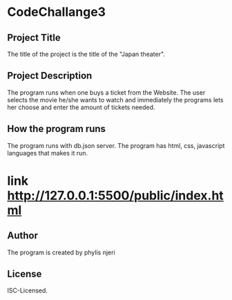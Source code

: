 # CodeChallange3
## Project Title
The title of the project is the title of the "Japan theater".

## Project Description
The program runs when one buys a ticket from the Website. The user selects the movie he/she wants to watch and immediately the programs lets her choose and enter the amount of tickets needed.

## How the program runs
The program runs with db.json server. 
The program has html, css, javascript languages that makes it run.
# link http://127.0.0.1:5500/public/index.html


## Author
The program is created by phylis njeri

## License
ISC-Licensed.